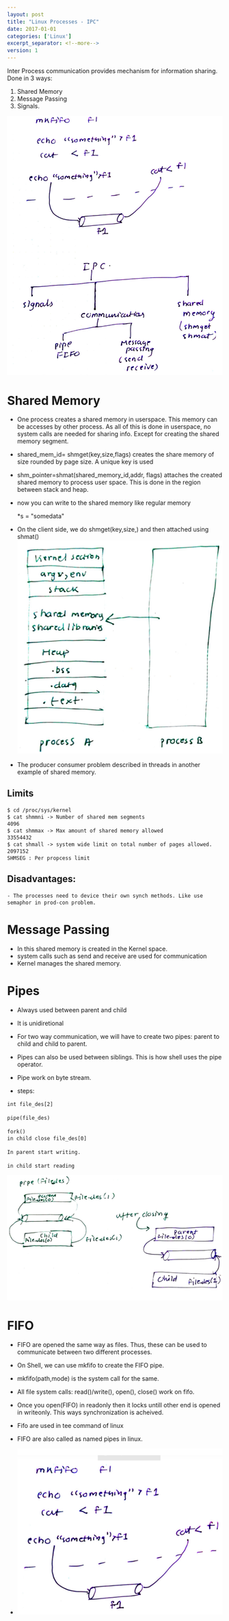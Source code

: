 ```yaml
---
layout: post
title: "Linux Processes - IPC"
date: 2017-01-01
categories: ['Linux']
excerpt_separator: <!--more-->
version: 1
---
```


Inter Process communication provides mechanism for information sharing. Done in 3 ways:

1. Shared Memory
2. Message Passing
3. Signals.

![](2021-10-25-17-48-50.png)

# Shared Memory

- One process creates a shared memory in userspace. This memory can be accesses by other process. As all of this is done in userspace, no system calls are needed for sharing info. Except for creating the shared memory segment.

- shared_mem_id= shmget(key,size,flags) creates the share memory of size rounded by page size. A unique key is used

- shm_pointer=shmat(shared_memory_id,addr, flags) attaches the created shared memory to process user space. This is done in the region between stack and heap.

- now you can write to the shared memory like regular memory

    *s = "somedata"

- On the client side, we do shmget(key,size,) and then attached using shmat()
![](2021-10-25-16-53-06.png)

- The producer consumer problem described in threads in another example of shared memory.
## Limits
```
$ cd /proc/sys/kernel
$ cat shmmni -> Number of shared mem segments
4096
$ cat shmmax -> Max amount of shared memory allowed
33554432
$ cat shmall -> system wide limit on total number of pages allowed.
2097152
SHMSEG : Per propcess limit
```
## Disadvantages:
    - The processes need to device their own synch methods. Like use semaphor in prod-con problem.


# Message Passing

- In this shared memory is created in the Kernel space.
- system calls such as send and receive are used for communication
- Kernel manages the shared memory.


# Pipes
- Always used between parent and child
- It is unidiretional
- For two way communication, we will have to create two pipes: parent to child and child to parent.
- Pipes can also be used between siblings. This is how shell uses the pipe operator.
- Pipe work on byte stream. 

- steps:

```
int file_des[2]

pipe(file_des)

fork()
in child close file_des[0]

In parent start writing.

in child start reading
```

![](2021-10-25-17-25-16.png)

# FIFO

- FIFO are opened the same way as files. Thus, these can be used to communicate between two different processes.

- On Shell, we can use mkfifo <path> to create the FIFO pipe.
- mkfifo(path,mode) is the system call for the same.
- All file system calls: read()/write(), open(), close() work on fifo.
- Once you open(FIFO) in readonly then it locks untill other end is opened in writeonly. This ways synchronization is acheived.

- Fifo are used in tee command of linux
- FIFO are also called as named pipes in linux.
- ![](2021-10-25-17-42-29.png)


